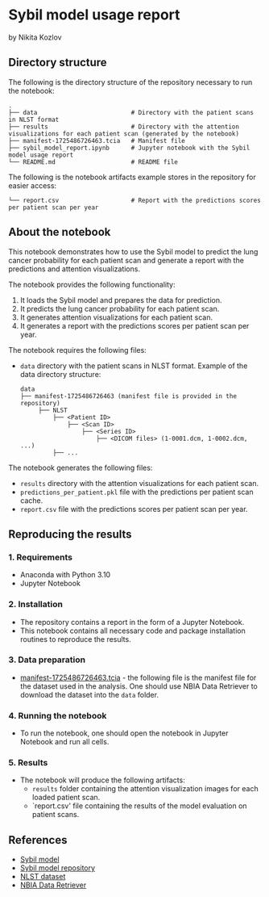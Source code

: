 # Sybil model usage report
by Nikita Kozlov

## Directory structure

The following is the directory structure of the repository necessary to run the notebook:
```
.
├── data                          # Directory with the patient scans in NLST format
├── results                       # Directory with the attention visualizations for each patient scan (generated by the notebook)
├── manifest-1725486726463.tcia   # Manifest file
├── sybil_model_report.ipynb      # Jupyter notebook with the Sybil model usage report
└── README.md                     # README file
```

The following is the notebook artifacts example stores in the repository for easier access:
```.
└── report.csv                    # Report with the predictions scores per patient scan per year
```

## About the notebook

This notebook demonstrates how to use the Sybil model to predict the lung cancer probability for each patient scan and generate a report with the predictions and attention visualizations.

The notebook provides the following functionality:
1. It loads the Sybil model and prepares the data for prediction.
2. It predicts the lung cancer probability for each patient scan.
3. It generates attention visualizations for each patient scan.
4. It generates a report with the predictions scores per patient scan per year.

The notebook requires the following files:
- `data` directory with the patient scans in NLST format. Example of the data directory structure:
    ```
    data
    ├── manifest-1725486726463 (manifest file is provided in the repository)
         ├── NLST
             ├── <Patient ID>
                 ├── <Scan ID>
                     ├── <Series ID>
                         ├── <DICOM files> (1-0001.dcm, 1-0002.dcm, ...)
             ├── ...
    ```

The notebook generates the following files:
- `results` directory with the attention visualizations for each patient scan.
- `predictions_per_patient.pkl` file with the predictions per patient scan cache.
- `report.csv` file with the predictions scores per patient scan per year.

## Reproducing the results

### 1. Requirements

- Anaconda with Python 3.10
- Jupyter Notebook

### 2. Installation

- The repository contains a report in the form of a Jupyter Notebook. 
- This notebook contains all necessary code and package installation routines to reproduce the results.

### 3. Data preparation
- [manifest-1725486726463.tcia](manifest-1725486726463.tcia) - the following file is the manifest file for the dataset used in the analysis.
  One should use NBIA Data Retriever to download the dataset into the `data` folder.

### 4. Running the notebook
- To run the notebook, one should open the notebook in Jupyter Notebook and run all cells.

### 5. Results
- The notebook will produce the following artifacts:
  - `results` folder containing the attention visualization images for each loaded patient scan.
  - `report.csv' file containing the results of the model evaluation on patient scans.

## References

- [Sybil model](https://pubmed.ncbi.nlm.nih.gov/36634294/)
- [Sybil model repository](https://github.com/reginabarzilaygroup/Sybil)
- [NLST dataset](https://www.cancerimagingarchive.net/collection/nlst/)
- [NBIA Data Retriever](https://wiki.cancerimagingarchive.net/display/NBIA/Downloading+TCIA+Images)
